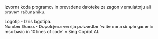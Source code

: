 Izvorna koda programov in prevedene datoteke za zagon v emulatorju ali pravem računalniku.<br />

Logotip - Izris logotipa.<br />
Number Guess - Dopolnjena verzija poizvedbe 'write me a simple game in msx basic in 10 lines of code' v Bing Copilot AI.
